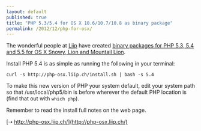 ```yaml
---
layout: default
published: true
title: "PHP 5.3/5.4 for OS X 10.6/10.7/10.8 as binary package"
permalink: /2012/12/php-for-osx/
---
```


The wonderful people at [Liip](http://liip.ch/) have created [binary packages for PHP 5.3, 5.4 and 5.5 for OS X Snowy, Lion and Mountail Lion](http://php-osx.liip.ch/).

Install PHP 5.4 is as simple as running the following in your terminal:

	curl -s http://php-osx.liip.ch/install.sh | bash -s 5.4

To make this new version of PHP your system default, edit your system path so that /usr/local/php5/bin is before wherever the default PHP location is (find that out with `which php`).

Remember to read the install full notes on the web page.

[➝ http://php-osx.liip.ch/](http://php-osx.liip.ch/)